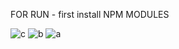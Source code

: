 FOR RUN - first install NPM MODULES

![c](https://github.com/user-attachments/assets/1756ef1e-65e8-48af-aa57-4f9db7916591)
![b](https://github.com/user-attachments/assets/e4f0fe71-7b16-4e6c-96b9-02e3ea88f666)
![a](https://github.com/user-attachments/assets/c05289ce-bf9d-4e1f-84ca-79aebd324f1a)
